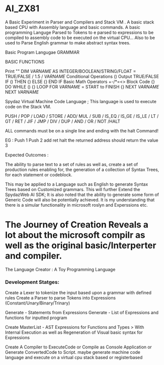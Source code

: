 # AI_ZX81
A Basic Experiment in Parser and Compilers and Stack VM . A basic stack based CPU with Assembly language and basic commands. 
A basic programming Languge Parsed to Tokens to e parsed to expressions to be compiled to assembly code to be executed on the virtual CPU... 
Also to be used to Parse English grammar to make abstract syntax trees. 


Basic Program Langugae GRAMMAR

BASIC FUNCTIONS 

Print ""
DIM $VARNAME$ AS INTEGER/BOOLEAN/STRING/FLOAT = TRUE/FALSE / 1.5 / $VARNAME$
Conditional Operations () Output TRUE/FALSE
IF () THEN {} ELSE {} END IF
Basic Math Operators +-/*=<>
Block Code {}
DO WHILE () {} LOOP 
FOR $VARNAME$ = START to FINISH {} NEXT $VARNAME$
NEXT $VARNAME$


Spydaz Virtual Machine Code Language ;
This language is used to execute code on the Stack VM.

PUSH / POP / LOAD / STORE / ADD/ MUL / SUB / IS_EQ / IS_GE / IS_LE / LT / GT / RET / JIF / JMP / DIV / DUP / AND / OR / NOT /HALT
 
 ALL commands must be on a single line and ending with the halt Command!

EG : Push 1 Push 2 add ret halt
the returned address should return the value 3



Expected Outcomes :

 The ability to parse text to a set of rules as well as,
 create a set of production rules enabling for,
 the generation of a collection of Syntax Trees,
 for each statement or codeblock.

 This may be applied to a Language such as English to generate Syntax Trees based on Customized grammars. 
 This will further Extend the SpydazWeb AI SDK; 
 It is also noted that the ability to generate some form of Generic Code will also be potentially achieved. 
 It is my understanding that there is a simular functionality in microsoft roslyn and Experssions etc. 

 # The Journey of Creation Reveals a lot about the microsoft compilr as well as the original basic/Interperter and compiler.
  

  The Language Creator : A Toy Programming Language

### Development Statges: 

Create a Lexer to tokenize the input based upon a grammar with defined rules
Create a Parser to parse Tokens into Expressions (Constant/Unary/Binary/Trinary)
	
Generate - Statements from Expressions 
Generate - List of Expressions and functions for inputted program
 
Create MasterList - AST Expressions for Functions and Types  > With Internal Execution as well as Regeneration of Visual basic syntax for Expressions 
 
Create A Compiler to ExecuteCode or Compile as Console Application or Generate ConvertedCode to Script. 
maybe generate machine code language and execute on a virtual cpu stack based or registerbased


 
